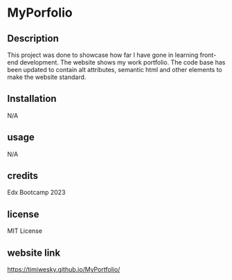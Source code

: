 # MyPorfolio

## Description 

This project was done to showcase how far I have gone in learning front-end development. The website shows my work portfolio. The code base has been updated to contain alt attributes, semantic html and other elements to make the website standard.

## Installation 

N/A

## usage 

N/A

## credits

Edx Bootcamp 2023

## license 

MIT License

## website link 

https://timiwesky.github.io/MyPortfolio/